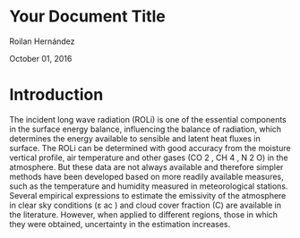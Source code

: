 # Your Document Title
Roilan Hernández

October 01, 2016

# Introduction

The incident long wave radiation (ROLi) is one of the essential components in
the surface energy balance, influencing the balance of radiation, which determines the energy
available to sensible and latent heat fluxes in surface. The ROLi can be determined with good
accuracy from the moisture vertical profile, air temperature and other gases (CO 2 , CH 4 , N 2 O)
in the atmosphere. But these data are not always available and therefore simpler methods
have been developed based on more readily available measures, such as the temperature and
humidity measured in meteorological stations. Several empirical expressions to estimate the
emissivity of the atmosphere in clear sky conditions (ε ac ) and cloud cover fraction (C) are
available in the literature. However, when applied to different regions, those in which they
were obtained, uncertainty in the estimation increases.